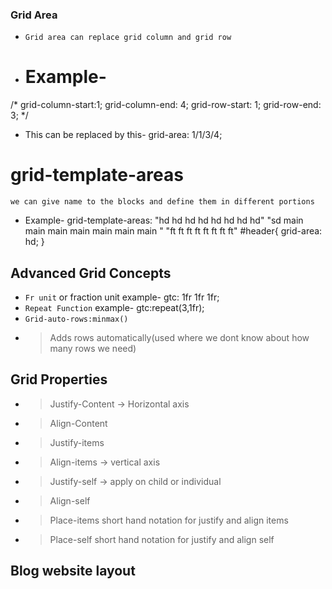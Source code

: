 ### Grid Area
- `Grid area can replace grid column and grid row`
- # Example-
/* grid-column-start:1;
    grid-column-end: 4;
    grid-row-start: 1;
    grid-row-end: 3; */
- This can be replaced by this- 
    grid-area: 1/1/3/4;

# grid-template-areas
`we can give name to the blocks and define them in different portions`

- Example-
   grid-template-areas: "hd hd hd hd hd hd hd hd"
                         "sd main main main main main main main "
                        "ft ft ft ft ft ft ft ft" 
    #header{
    grid-area: hd;
}

## Advanced Grid Concepts
- `Fr unit` or fraction unit
    example- gtc: 1fr 1fr 1fr;
- `Repeat Function`
example- gtc:repeat(3,1fr);
- `Grid-auto-rows:minmax()`
- > Adds rows automatically(used where we dont know about how many rows we need)

## Grid Properties
- > Justify-Content
                   -> Horizontal axis 
- > Align-Content
- > Justify-items
- > Align-items
                -> vertical axis
- > Justify-self
                -> apply on child or individual
- > Align-self
- > Place-items 
              short hand notation for justify and align items
- > Place-self
              short hand notation for justify and align self

## Blog website layout
## 